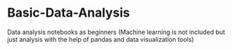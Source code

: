 # Basic-Data-Analysis
Data analysis notebooks as beginners
(Machine learning is not included but just analysis with the help of pandas and data visualization tools)
